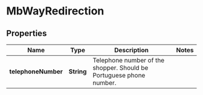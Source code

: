 

# MbWayRedirection


## Properties

| Name | Type | Description | Notes |
|------------ | ------------- | ------------- | -------------|
|**telephoneNumber** | **String** | Telephone number of the shopper. Should be Portuguese phone number. |  |



